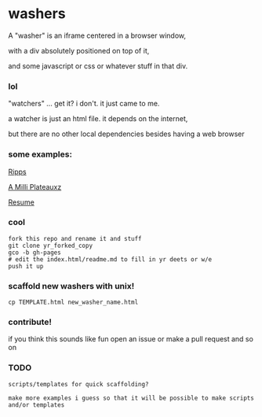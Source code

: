 # washers

A "washer" is an iframe centered in a browser window,

with a div absolutely positioned on top of it,

and some javascript or css or whatever stuff in that div.

### lol

"watchers" ... get it? i don't. it just came to me.

a watcher is just an html file. it depends on the internet,

but there are no other local dependencies besides having a web browser

### some examples:

[Ripps](http://coleww.github.io/washers/ripps.html)

[A Milli Plateauxz](http://coleww.github.io/a_milli_plateaus/)

[Resume](http://coleww.github.io/resume/)

### cool

    fork this repo and rename it and stuff
    git clone yr_forked_copy
    gco -b gh-pages
    # edit the index.html/readme.md to fill in yr deets or w/e
    push it up

### scaffold new washers with unix!

    cp TEMPLATE.html new_washer_name.html

### contribute!

if you think this sounds like fun open an issue or make a pull request and so on

### TODO

    scripts/templates for quick scaffolding?

    make more examples i guess so that it will be possible to make scripts and/or templates